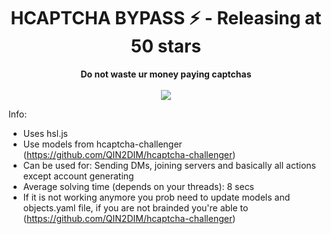<h1 align="center">HCAPTCHA BYPASS ⚡ - Releasing at 50 stars</h1>

<p align='center'>
    <b>Do not waste ur money paying captchas</b><br>
    <br>
    <img src='[https://cdn.discordapp.com/attachments/954374798975324201/955160826564714586/Capture5555.PNG](https://cdn.discordapp.com/attachments/1014566821241819216/1022918849965850734/unknown.png)'>
</p>


Info:
- Uses hsl.js
- Use models from hcaptcha-challenger (https://github.com/QIN2DIM/hcaptcha-challenger)
- Can be used for: Sending DMs, joining servers and basically all actions except account generating
- Average solving time (depends on your threads): 8 secs
- If it is not working anymore you prob need to update models and objects.yaml file, if you are not brainded you're able to (https://github.com/QIN2DIM/hcaptcha-challenger)

